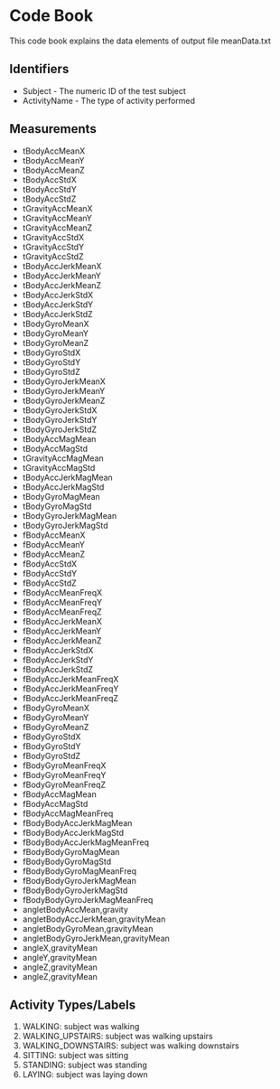 # Code Book

This code book explains the data elements of output file meanData.txt

## Identifiers
* Subject - The numeric ID of the test subject
* ActivityName - The type of activity performed

## Measurements
                 
*	tBodyAccMeanX                     
*	tBodyAccMeanY                     
*	tBodyAccMeanZ                     
*	tBodyAccStdX                      
*	tBodyAccStdY                      
*	tBodyAccStdZ                      
*	tGravityAccMeanX                  
*	tGravityAccMeanY                  
*	tGravityAccMeanZ                  
*	tGravityAccStdX                   
*	tGravityAccStdY                   
*	tGravityAccStdZ                   
*	tBodyAccJerkMeanX                 
*	tBodyAccJerkMeanY                 
*	tBodyAccJerkMeanZ                 
*	tBodyAccJerkStdX                  
*	tBodyAccJerkStdY                  
*	tBodyAccJerkStdZ                  
*	tBodyGyroMeanX                    
*	tBodyGyroMeanY                    
*	tBodyGyroMeanZ                    
*	tBodyGyroStdX                     
*	tBodyGyroStdY                     
*	tBodyGyroStdZ                     
*	tBodyGyroJerkMeanX                
*	tBodyGyroJerkMeanY                
*	tBodyGyroJerkMeanZ                
*	tBodyGyroJerkStdX                 
*	tBodyGyroJerkStdY                 
*	tBodyGyroJerkStdZ                 
*	tBodyAccMagMean                   
*	tBodyAccMagStd                    
*	tGravityAccMagMean                
*	tGravityAccMagStd                 
*	tBodyAccJerkMagMean               
*	tBodyAccJerkMagStd                
*	tBodyGyroMagMean                  
*	tBodyGyroMagStd                   
*	tBodyGyroJerkMagMean              
*	tBodyGyroJerkMagStd               
*	fBodyAccMeanX                     
*	fBodyAccMeanY                     
*	fBodyAccMeanZ                     
*	fBodyAccStdX                      
*	fBodyAccStdY                      
*	fBodyAccStdZ                      
*	fBodyAccMeanFreqX                 
*	fBodyAccMeanFreqY                 
*	fBodyAccMeanFreqZ                 
*	fBodyAccJerkMeanX                 
*	fBodyAccJerkMeanY                 
*	fBodyAccJerkMeanZ                 
*	fBodyAccJerkStdX                  
*	fBodyAccJerkStdY                  
*	fBodyAccJerkStdZ                  
*	fBodyAccJerkMeanFreqX             
*	fBodyAccJerkMeanFreqY             
*	fBodyAccJerkMeanFreqZ             
*	fBodyGyroMeanX                    
*	fBodyGyroMeanY                    
*	fBodyGyroMeanZ                    
*	fBodyGyroStdX                     
*	fBodyGyroStdY                     
*	fBodyGyroStdZ                     
*	fBodyGyroMeanFreqX                
*	fBodyGyroMeanFreqY                
*	fBodyGyroMeanFreqZ                
*	fBodyAccMagMean                   
*	fBodyAccMagStd                    
*	fBodyAccMagMeanFreq               
*	fBodyBodyAccJerkMagMean           
*	fBodyBodyAccJerkMagStd            
*	fBodyBodyAccJerkMagMeanFreq       
*	fBodyBodyGyroMagMean              
*	fBodyBodyGyroMagStd               
*	fBodyBodyGyroMagMeanFreq          
*	fBodyBodyGyroJerkMagMean          
*	fBodyBodyGyroJerkMagStd           
*	fBodyBodyGyroJerkMagMeanFreq      
*	angletBodyAccMean,gravity         
*	angletBodyAccJerkMean,gravityMean 
*	angletBodyGyroMean,gravityMean    
*	angletBodyGyroJerkMean,gravityMean
*	angleX,gravityMean                
*	angleY,gravityMean                
*	angleZ,gravityMean
*	angleZ,gravityMean

## Activity Types/Labels
1. WALKING: subject was walking
2. WALKING_UPSTAIRS: subject was walking upstairs
3. WALKING_DOWNSTAIRS: subject was walking downstairs
4. SITTING: subject was sitting
5. STANDING: subject was standing
6. LAYING: subject was laying down


